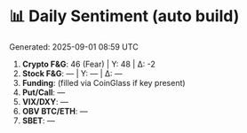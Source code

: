 # 📊 Daily Sentiment (auto build)
Generated: 2025-09-01 08:59 UTC

1) **Crypto F&G**: 46 (Fear) | Y: 48 | Δ: -2
2) **Stock F&G**: — | Y: — | Δ: —
3) **Funding**: (filled via CoinGlass if key present)
4) **Put/Call**: —
5) **VIX/DXY**: —
6) **OBV BTC/ETH**: —
7) **SBET**: —
